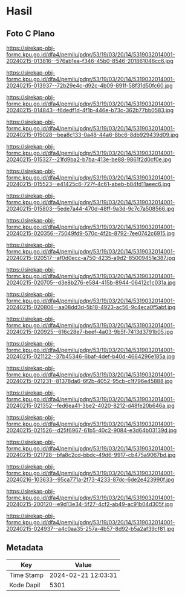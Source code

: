 # Hasil

## Foto C Plano

https://sirekap-obj-formc.kpu.go.id/dfa4/pemilu/pdpr/53/19/03/20/14/5319032014001-20240215-013816--576ab1ea-f346-45b0-8546-201861046cc6.jpg

https://sirekap-obj-formc.kpu.go.id/dfa4/pemilu/pdpr/53/19/03/20/14/5319032014001-20240215-013937--72b29e4c-d92c-4b09-891f-58f31d50fc60.jpg

https://sirekap-obj-formc.kpu.go.id/dfa4/pemilu/pdpr/53/19/03/20/14/5319032014001-20240215-014843--f6dedf1d-4f1b-446e-b73c-362b77bb0583.jpg

https://sirekap-obj-formc.kpu.go.id/dfa4/pemilu/pdpr/53/19/03/20/14/5319032014001-20240215-015028--bea8c133-0a48-44a6-8bc6-8db929439d09.jpg

https://sirekap-obj-formc.kpu.go.id/dfa4/pemilu/pdpr/53/19/03/20/14/5319032014001-20240215-015327--21fd9ba2-b7ba-413e-be88-9861f2d0cf0e.jpg

https://sirekap-obj-formc.kpu.go.id/dfa4/pemilu/pdpr/53/19/03/20/14/5319032014001-20240215-015523--e41425c6-727f-4c61-abeb-b84fd11aeec6.jpg

https://sirekap-obj-formc.kpu.go.id/dfa4/pemilu/pdpr/53/19/03/20/14/5319032014001-20240215-015803--5ede7a44-470d-48ff-9a3d-9c7c7a508566.jpg

https://sirekap-obj-formc.kpu.go.id/dfa4/pemilu/pdpr/53/19/03/20/14/5319032014001-20240215-020356--75049fd9-570c-4f2b-8792-7ee0742c6915.jpg

https://sirekap-obj-formc.kpu.go.id/dfa4/pemilu/pdpr/53/19/03/20/14/5319032014001-20240215-020517--af0d0ecc-a750-4235-a9d2-85009451e387.jpg

https://sirekap-obj-formc.kpu.go.id/dfa4/pemilu/pdpr/53/19/03/20/14/5319032014001-20240215-020705--d3e8b276-e584-415b-8944-06412c1c031a.jpg

https://sirekap-obj-formc.kpu.go.id/dfa4/pemilu/pdpr/53/19/03/20/14/5319032014001-20240215-020806--aa08dd3d-5b18-4923-ac56-9c4eca0f5abf.jpg

https://sirekap-obj-formc.kpu.go.id/dfa4/pemilu/pdpr/53/19/03/20/14/5319032014001-20240215-020925--616c28e7-beef-4a03-9b5f-7413d3791b05.jpg

https://sirekap-obj-formc.kpu.go.id/dfa4/pemilu/pdpr/53/19/03/20/14/5319032014001-20240215-021122--37b45346-6baf-4def-b40d-4664296e185a.jpg

https://sirekap-obj-formc.kpu.go.id/dfa4/pemilu/pdpr/53/19/03/20/14/5319032014001-20240215-021231--81378da6-6f2b-4052-95cb-c1f796e45888.jpg

https://sirekap-obj-formc.kpu.go.id/dfa4/pemilu/pdpr/53/19/03/20/14/5319032014001-20240215-021352--fed6ea41-3be2-4020-8212-d48fe20b646a.jpg

https://sirekap-obj-formc.kpu.go.id/dfa4/pemilu/pdpr/53/19/03/20/14/5319032014001-20240215-021526--d25f6967-61b5-40c2-9084-e3d64b03139d.jpg

https://sirekap-obj-formc.kpu.go.id/dfa4/pemilu/pdpr/53/19/03/20/14/5319032014001-20240215-021728--bfa8c2cd-bbdc-49d6-9917-cb475a9067bd.jpg

https://sirekap-obj-formc.kpu.go.id/dfa4/pemilu/pdpr/53/19/03/20/14/5319032014001-20240216-103633--95ca771a-2f73-4233-87dc-6de2e423990f.jpg

https://sirekap-obj-formc.kpu.go.id/dfa4/pemilu/pdpr/53/19/03/20/14/5319032014001-20240215-200120--e9d13e34-5f27-4cf2-ab49-ac91b04d305f.jpg

https://sirekap-obj-formc.kpu.go.id/dfa4/pemilu/pdpr/53/19/03/20/14/5319032014001-20240215-024937--a4c0aa35-257a-4b57-8d92-b5a2af39cf81.jpg


## Metadata

| Key        | Value               |
| ---------- | ------------------- |
| Time Stamp | 2024-02-21 12:03:31 |
| Kode Dapil | 5301                |



